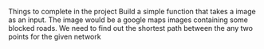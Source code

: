 Things to complete in the project 
Build a simple function that takes a image as an input. The image would be a google maps images containing some blocked roads. We need to find out the shortest path between the any two points for the given network 
